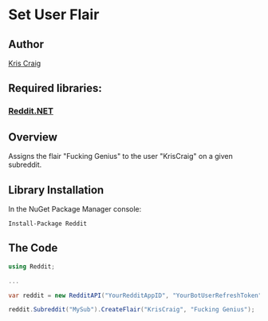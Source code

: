 # Set User Flair

## Author

[Kris Craig](../../../docs/contributors/Kris%20Craig.md)

## Required libraries:

### [Reddit.NET](https://github.com/sirkris/Reddit.NET)

## Overview

Assigns the flair "Fucking Genius" to the user "KrisCraig" on a given subreddit.

## Library Installation

In the NuGet Package Manager console:

    Install-Package Reddit

## The Code

```c#
using Reddit;

...

var reddit = new RedditAPI("YourRedditAppID", "YourBotUserRefreshToken");

reddit.Subreddit("MySub").CreateFlair("KrisCraig", "Fucking Genius");
```
